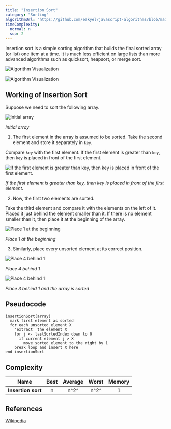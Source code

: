 ```yaml
---
title: "Insertion Sort"
category: "Sorting"
algorithmUrl: "https://github.com/eakyel/javascript-algorithms/blob/main/InsertionSort.js"
timeComplexity:
  normal: n
  sup: 2
---
```


Insertion sort is a simple sorting algorithm that builds
the final sorted array (or list) one item at a time.
It is much less efficient on large lists than more
advanced algorithms such as quicksort, heapsort, or merge
sort.

![Algorithm Visualization](https://upload.wikimedia.org/wikipedia/commons/4/42/Insertion_sort.gif)

![Algorithm Visualization](https://upload.wikimedia.org/wikipedia/commons/0/0f/Insertion-sort-example-300px.gif)

## Working of Insertion Sort

Suppose we need to sort the following array.

![Initial array](https://cdn.programiz.com/cdn/farfuture/K-kSm72ww4_afH0mQJDuR3Y-fPZYgBYo_Pclx7WlYUo/mtime:1582112622/sites/tutorial2program/files/Frame%204_0.png)

_Initial array_

1. The first element in the array is assumed to be sorted. Take the second element and store it separately in `key`.

Compare `key` with the first element. If the first element is greater than `key`, then `key` is placed in front of the first element.

![If the first element is greater than key, then key is placed in front of the first element.](https://cdn.programiz.com/cdn/farfuture/l-X2VCkF2rp4i0X8mZX6BGJL_FQW9EL8PkKhBswQfpc/mtime:1582112622/sites/tutorial2program/files/Insertion-sort-0_1.png)

_If the first element is greater than key, then key is placed in front of the first element._

2. Now, the first two elements are sorted.

Take the third element and compare it with the elements on the left of it. Placed it just behind the element smaller than it. If there is no element smaller than it, then place it at the beginning of the array.

![Place 1 at the beginning](https://cdn.programiz.com/cdn/farfuture/MqcrLAaQHEhcuJTmF_m712GG_wMemTY9AID0J9w4T6E/mtime:1582112622/sites/tutorial2program/files/Insertion-sort-1_1.png)

_Place 1 at the beginning_

3. Similarly, place every unsorted element at its correct position.

![Place 4 behind 1](https://cdn.programiz.com/cdn/farfuture/hWFdFWWU0lZD2xWGz0CoMDESnjYa9Wg1HwpH99jTTH0/mtime:1582112622/sites/tutorial2program/files/Insertion-sort-2_2.png)

_Place 4 behind 1_

![Place 4 behind 1](https://cdn.programiz.com/cdn/farfuture/TxAcrgHKfahw_BPEIKwCWB9BY2GNiI91yzWeetMfG9Q/mtime:1582112622/sites/tutorial2program/files/Insertion-sort-3_2.png)

_Place 3 behind 1 and the array is sorted_

## Pseudocode

```
insertionSort(array)
  mark first element as sorted
  for each unsorted element X
    'extract' the element X
    for j <- lastSortedIndex down to 0
      if current element j > X
        move sorted element to the right by 1
    break loop and insert X here
end insertionSort
```

## Complexity

| Name               | Best | Average | Worst | Memory |
| ------------------ | :--: | :-----: | :---: | :----: |
| **Insertion sort** |  n   |  n^2^   | n^2^  |   1    |

## References

[Wikipedia](https://en.wikipedia.org/wiki/Insertion_sort)
